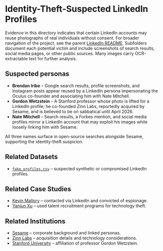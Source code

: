 # Identity-Theft-Suspected LinkedIn Profiles

Evidence in this directory indicates that certain LinkedIn accounts may reuse photographs of real individuals without consent. For broader navigation of the project, see the parent [LinkedIn README](../../README.md). Subfolders document each potential victim and include screenshots of search results, social media pages, or other public sources. Many images carry OCR-extractable text for further analysis.

## Suspected personas
- **Brendan Iribe** – Google search results, profile screenshots, and Instagram posts appear reused by a LinkedIn persona impersonating the Oculus co-founder and associating him with Nate Mitchell.
- **Gordon Wetzstein** – A Stanford professor whose photo is lifted for a LinkedIn profile; he co-founded Zinn Labs, reportedly acquired by Sesame, and is believed to be on sabbatical until April 2026.
- **Nate Mitchell** – Search results, a Forbes mention, and social media profiles mirror a LinkedIn account that may exploit his images while loosely linking him with Sesame.

All three names surface in open-source searches alongside Sesame, supporting the identity-theft suspicion.

## Related Datasets
- [`fake_profiles.csv`](../../../datasets/fake_profiles.csv) – suspected synthetic or compromised LinkedIn profiles.

## Related Case Studies
- [Kevin Mallory](../../../case-studies/kevin-mallory/README.md) – contacted via LinkedIn and convicted of espionage.
- [Yanjun Xu](../../../case-studies/yanjun-xu/README.md) – used talent recruitment programs for technology theft.

## Related Institutions
- [Sesame](../../../institutions/sesame/README.md) – corporate background and linked personas.
- [Zinn Labs](../../../institutions/zinn-labs/README.md) – acquisition details and technology considerations.
- [Stanford University](../../../institutions/stanford/README.md) – affiliation of professor Gordon Wetzstein.
